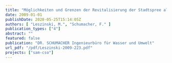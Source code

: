 ```yaml
---
title: "Möglichkeiten und Grenzen der Revitalisierung der Stadtspree als Lebensraum für die Fischfauna"
date: 2009-01-01
publishDate: 2020-05-25T15:14:05Z
authors: [ "Leszinski, M.", "Schumacher, F." ]
publication_types: ["4"]
abstract: ""
featured: false
publication: "DR. SCHUMACHER Ingenieurbüro für Wasser und Umwelt"
url_pdf: "/pdf/Leszinski-2009-223.pdf"
projects: ["sam-cso"]
---
```


